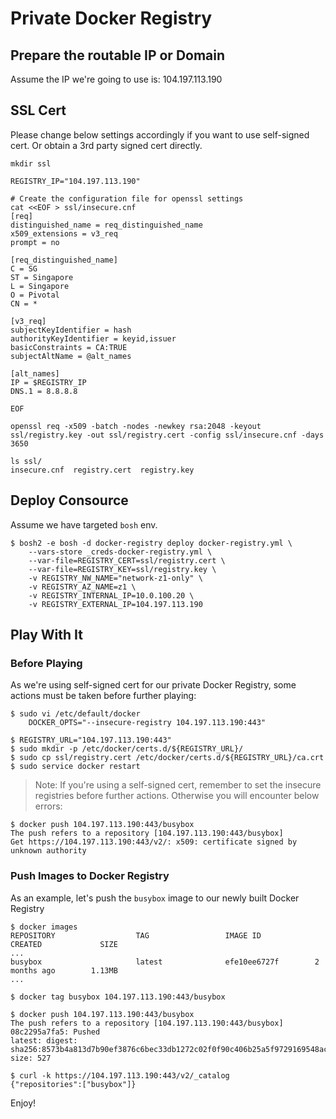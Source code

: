 # Private Docker Registry

## Prepare the routable IP or Domain

Assume the IP we're going to use is: 104.197.113.190

## SSL Cert

Please change below settings accordingly if you want to use self-signed cert.
Or obtain a 3rd party signed cert directly.

```
mkdir ssl

REGISTRY_IP="104.197.113.190"

# Create the configuration file for openssl settings
cat <<EOF > ssl/insecure.cnf
[req]
distinguished_name = req_distinguished_name
x509_extensions = v3_req
prompt = no

[req_distinguished_name]
C = SG
ST = Singapore
L = Singapore
O = Pivotal
CN = *

[v3_req]
subjectKeyIdentifier = hash
authorityKeyIdentifier = keyid,issuer
basicConstraints = CA:TRUE
subjectAltName = @alt_names

[alt_names]
IP = $REGISTRY_IP
DNS.1 = 8.8.8.8

EOF

openssl req -x509 -batch -nodes -newkey rsa:2048 -keyout ssl/registry.key -out ssl/registry.cert -config ssl/insecure.cnf -days 3650

ls ssl/
insecure.cnf  registry.cert  registry.key
```


## Deploy Consource

Assume we have targeted `bosh` env.

```
$ bosh2 -e bosh -d docker-registry deploy docker-registry.yml \
    --vars-store _creds-docker-registry.yml \
    --var-file=REGISTRY_CERT=ssl/registry.cert \
    --var-file=REGISTRY_KEY=ssl/registry.key \
    -v REGISTRY_NW_NAME="network-z1-only" \
    -v REGISTRY_AZ_NAME=z1 \
    -v REGISTRY_INTERNAL_IP=10.0.100.20 \
    -v REGISTRY_EXTERNAL_IP=104.197.113.190
```

## Play With It

### Before Playing

As we're using self-signed cert for our private Docker Registry, some actions must be taken before further playing:

```
$ sudo vi /etc/default/docker
    DOCKER_OPTS="--insecure-registry 104.197.113.190:443"

$ REGISTRY_URL="104.197.113.190:443"
$ sudo mkdir -p /etc/docker/certs.d/${REGISTRY_URL}/
$ sudo cp ssl/registry.cert /etc/docker/certs.d/${REGISTRY_URL}/ca.crt
$ sudo service docker restart
```

> Note: If you're using a self-signed cert, remember to set the insecure registries before further actions. Otherwise you will encounter below errors:
```
$ docker push 104.197.113.190:443/busybox
The push refers to a repository [104.197.113.190:443/busybox]
Get https://104.197.113.190:443/v2/: x509: certificate signed by unknown authority
```

### Push Images to Docker Registry

As an example, let's push the `busybox` image to our newly built Docker Registry

```
$ docker images
REPOSITORY                  TAG                 IMAGE ID            CREATED             SIZE
...
busybox                     latest              efe10ee6727f        2 months ago        1.13MB
...

$ docker tag busybox 104.197.113.190:443/busybox

$ docker push 104.197.113.190:443/busybox
The push refers to a repository [104.197.113.190:443/busybox]
08c2295a7fa5: Pushed
latest: digest: sha256:8573b4a813d7b90ef3876c6bec33db1272c02f0f90c406b25a5f9729169548ac size: 527

$ curl -k https://104.197.113.190:443/v2/_catalog
{"repositories":["busybox"]}
```

Enjoy!